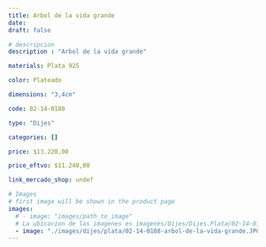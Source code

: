 ```yaml
---
title: Arbol de la vida grande
date: 
draft: false

# descripcion
description : "Arbol de la vida grande"

materials: Plata 925

color: Plateado

dimensions: "3,4cm"

code: 02-14-0188

type: "Dijes"

categories: []

price: $13.220,00

price_eftvo: $11.240,00

link_mercado_shop: undef

# Images
# first image will be shown in the product page
images:
  # - image: "images/path_to_image"
  # La ubicacion de las imagenes es imagenes/Dijes/Dijes.Plata/02-14-0188-arbol-de-la-vida-grande
  - image: "./images/dijes/plata/02-14-0188-arbol-de-la-vida-grande.JPG"
---
```

